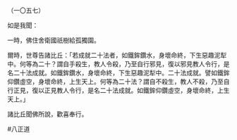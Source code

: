 （一〇五七）

如是我聞：

一時，佛住舍衛國祇樹給孤獨園。

爾時，世尊告諸比丘：「若成就二十法者，如鐵鉾鑽水，身壞命終，下生惡趣泥犁中。何等為二十？謂自手殺生，教人令殺，乃至自行邪見，復以邪見教人令行，是名二十法成就。如鐵鉾鑽水，身壞命終，下生惡趣泥犁中。二十法成就。譬如鐵鉾仰鑽虛空，身壞命終，上生天上。何等為二十法？謂自不殺生，教人不殺，乃至自行正見，復以正見教人令行，是名二十法成就。如鐵鉾仰鑽虛空，身壞命終，上生天上。」

諸比丘聞佛所說，歡喜奉行。



#八正道
